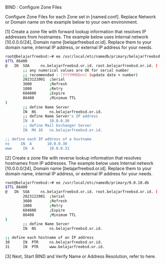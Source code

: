 BIND : Configure Zone Files
 	
Configure Zone Files for each Zone set in [named.conf]. Replace Network or Domain name on the example below to your own environment.

[1]	Create a zone file with forward lookup information that resolves IP addresses from hostnames. The example below uses Internal network [10.0.0.0/24], Domain name [belajarfreebsd.or.id]. Replace them to your domain name, internal IP address, or external IP address for your needs.
```sh
root@belajarfreebsd:~# ee /usr/local/etc/namedb/primary/belajarfreebsd.or.id.lan
$TTL 86400
@   IN  SOA     ns.belajarfreebsd.or.id. root.belajarfreebsd.or.id. (
        ;; any numerical values are OK for serial number
        ;; recommended : [YYYYMMDDnn] (update date + number)
        2023122001  ;Serial
        3600        ;Refresh
        1800        ;Retry
        604800      ;Expire
        86400       ;Minimum TTL
)
        ;; define Name Server
        IN  NS      ns.belajarfreebsd.or.id.
        ;; define Name Server's IP address
        IN  A       10.0.0.30
        ;; define Mail Exchanger Server
        IN  MX 10   ns.belajarfreebsd.or.id.

;; define each IP address of a hostname
ns     IN  A       10.0.0.30
www     IN  A       10.0.0.31
```
[2]	Create a zone file with reverse lookup information that resolves hostnames from IP addresses. The example below uses Internal network [10.0.0.0/24], Domain name [belajarfreebsd.or.id]. Replace them to your domain name, internal IP address, or external IP address for your needs.
```sh
root@belajarfreebsd:~# ee /usr/local/etc/namedb/primary/0.0.10.db
$TTL 86400
@   IN  SOA     ns.belajarfreebsd.or.id. root.belajarfreebsd.or.id. (
        2023122001  ;Serial
        3600        ;Refresh
        1800        ;Retry
        604800      ;Expire
        86400       ;Minimum TTL
)
        ;; define Name Server
        IN  NS      ns.belajarfreebsd.or.id.

;; define each hostname of an IP address
30      IN  PTR     ns.belajarfreebsd.or.id.
31      IN  PTR     www.belajarfreebsd.or.id.
```
[3]	Next, Start BIND and Verify Name or Address Resolution, refer to here.
